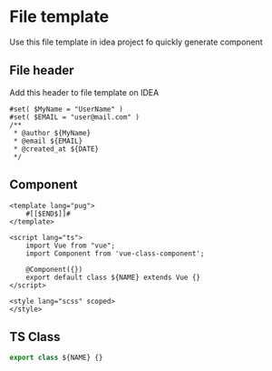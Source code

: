 # File template 

Use this file template in idea project fo quickly generate component

## File header
Add this header to file template on IDEA 
```editorconfig
#set( $MyName = "UserName" )
#set( $EMAIL = "user@mail.com" )
/**
 * @author ${MyName} 
 * @email ${EMAIL}
 * @created_at ${DATE}
 */
```

## Component

```vue
<template lang="pug">
    #[[$END$]]#
</template>

<script lang="ts">
    import Vue from "vue";
    import Component from 'vue-class-component';

    @Component({})
    export default class ${NAME} extends Vue {}
</script>

<style lang="scss" scoped>
</style>
```
## TS Class
```typescript
export class ${NAME} {}
```


